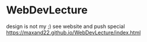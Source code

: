 # WebDevLecture
design is not my ;)
see website and push special
https://maxand22.github.io/WebDevLecture/index.html

